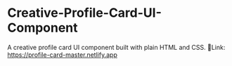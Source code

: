 # Creative-Profile-Card-UI-Component
A creative profile card UI component built with plain HTML and CSS.
📎Link: https://profile-card-master.netlify.app
